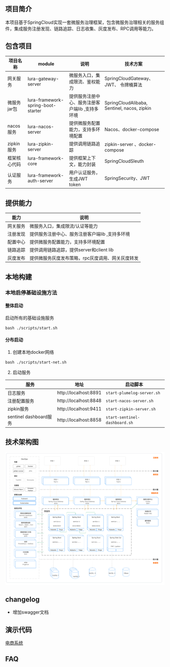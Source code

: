 ## 项目简介
本项目基于SpringCloud实现一套微服务治理框架，包含微服务治理相关的服务组件，集成服务注册发现、链路追踪、日志收集、灰度发布、RPC调用等能力。
## 包含项目
| 项目名称|module| 说明| 技术方案|
|--- |--- | --- | --- |
| 网关服务 |lura-gateway-server| 微服务入口，集成限流、鉴权能力| SpringCloudGateway、 JWT、 令牌桶算法|
|微服务jar包|lura-framework-spring-boot-starter | 提供服务注册中心、服务注册客户端lib ,支持多环境| SpringCloudAlibaba, Sentinel, nacos, zipkin | 
|nacos服务 |lura-nacos-server| 提供微服务配置能力，支持多环境配置|Nacos、docker-compose
| zipkin服务|lura-zipkin-server |提供调用链路追踪| zipkin-server 、docker-compose
|框架核心代码|lura-framework-core | 提供框架上下文，能力封装 | SpringCloudSleuth| 
|认证服务|lura-framework-auth-server|用户认证服务，生成JWT token|SpringSecurity、JWT|

## 提供能力
| 能力| 说明| 
|--- | --- | 
| 网关服务| 微服务入口，集成限流/认证等能力|
|注册发现 | 提供服务注册中心、服务注册客户端lib ,支持多环境|
|配置中心 | 提供微服务配置能力，支持多环境配置|
| 链路追踪| 提供调用链路追踪，提供server和client lib| 
| 灰度发布 | 提供微服务灰度发布策略，rpc灰度调用、网关灰度转发|


## 本地构建
### 本地启停基础设施方法
#### 整体启动
启动所有的基础设施服务
```shell
bash ./scripts/start.sh
```

#### 分布启动
1. 创建本地docker网络
```shell
bash ./scripts/start-net.sh
```
2. 启动服务

| 服务                   | 地址                    | 启动脚本                        | 
|----------------------|-----------------------|-----------------------------|
| 日志服务                 | http://localhost:8891 | `start-plumelog-server.sh`    |
| 注册配置服务               | http://localhost:8848 | `start-nacos-server.sh`       |
| zipkin服务             | http://localhost:9411 | `start-zipkin-server.sh`      |
| sentinel dashboard服务 | http://localhost:8858 | `start-sentinel-dashboard.sh` |



## 技术架构图
![架构图](./doc/architecture.png)

## changelog
- 增加swagger文档 

## 演示代码
[电商系统](https://github.com/demonran/lura-framework-examples)

## FAQ
